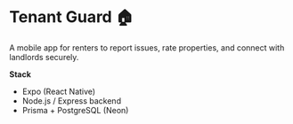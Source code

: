 # Tenant Guard 🏠
A mobile app for renters to report issues, rate properties, and connect with landlords securely.

**Stack**
- Expo (React Native)
- Node.js / Express backend
- Prisma + PostgreSQL (Neon)
